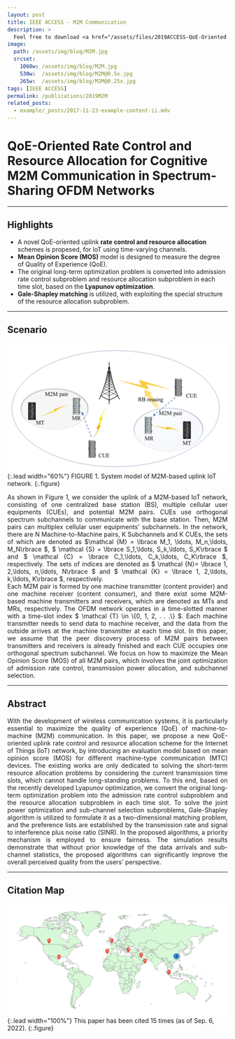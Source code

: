 ```yaml
---
layout: post
title: IEEE ACCESS - M2M Communication
description: >
  Feel free to download <a href="/assets/files/2019ACCESS-QoE-Oriented Rate Control and Resource Allocation for Cognitive M2M Communication in Spectrum-Sharing OFDM Networks.pdf"  target="_blank"> <span class="icon-file-pdf" style="font-size:10px; color: #ee3f24"></span> PDF</a>.
image: 
  path: /assets/img/blog/M2M.jpg
  srcset:
    1060w: /assets/img/blog/M2M.jpg
    530w:  /assets/img/blog/M2M@0.5x.jpg
    265w:  /assets/img/blog/M2M@0.25x.jpg
tags: [IEEE ACCESS]
permalink: /publications/2019M2M
related_posts:
  - example/_posts/2017-11-23-example-content-ii.mdv
---
```

# QoE-Oriented Rate Control and Resource Allocation for Cognitive M2M Communication in Spectrum-Sharing OFDM Networks

---

## Highlights

* A novel QoE-oriented uplink **rate control and resource allocation** schemes is propesed, for IoT using time-varying channels.
* **Mean Opinion Score (MOS)** model is designed to measure the degree of Quality of Experience (QoE).
* The original long-term optimization problem is converted into admission rate control subproblem and resource allocation subproblem in each time slot, based on the **Lyapunov optimization**.
* **Gale-Shapley matching** is utilized, with exploiting the special structure of the resource allocation subproblem.

---

## Scenario

![Full-width image](/assets/img/blog/M2M-1.png){:.lead width="60%"}
FIGURE 1. System model of M2M-based uplink IoT network.
{:.figure}  

<p style="text-align:justify;">
As shown in Figure 1, we consider the uplink of a M2M-based IoT network, consisting of one centralized base station (BS), multiple cellular user equipments (CUEs), and potential M2M pairs. CUEs use orthogonal spectrum subchannels to communicate with the base station. Then,  M2M pairs can multiplex cellular user equipments' subchannels. In the network, there are N Machine-to-Machine pairs, K  Subchannels and K CUEs, the sets of which are denoted as $\mathcal {M} = \lbrace M_1, \ldots, M_n,\ldots, M_N\rbrace $, $ \mathcal {S} = \lbrace S_1,\ldots, S_k,\ldots, S_K\rbrace $ and  $ \mathcal {C} = \lbrace C_1,\ldots, C_k,\ldots, C_K\rbrace $, respectively. The sets of indices are denoted as $ \mathcal {N}= \lbrace 1, 2,\ldots, n,\ldots, N\rbrace $ and $ \mathcal {K} = \lbrace 1, 2,\ldots, k,\ldots, K\rbrace $, respectively.
<br>
 Each M2M pair is formed by one machine transmitter (content provider) and one machine receiver (content consumer), and there exist some M2M-based machine transmitters and receivers, which are denoted as MTs and MRs, respectively. The OFDM network operates in a time-slotted manner with a time-slot index $ \mathcal {T} \in \{0, 1, 2, . . .\} $. Each machine transmitter needs to send data to machine receiver, and the data from the outside arrives at the machine transmitter at each time slot.  In this paper, we assume that the peer discovery process of M2M pairs between transmitters and receivers is already finished and each CUE occupies one orthogonal spectrum subchannel. We focus on how to maximize the Mean Opinion Score (MOS) of all M2M pairs, which involves the joint optimization of admission rate control, transmission power allocation, and subchannel selection. 
</p>

---

## Abstract

<p style="text-align:justify;">
With the development of wireless communication systems, it is particularly essential to maximize the quality of experience (QoE) of machine-to-machine (M2M) communication. In this paper, we propose a new QoE-oriented uplink rate control and resource allocation scheme for the Internet of Things (IoT) network, by introducing an evaluation model based on mean opinion score (MOS) for different machine-type communication (MTC) devices. The existing works are only dedicated to solving the short-term resource allocation problems by considering the current transmission time slots, which cannot handle long-standing problems. To this end, based on the recently developed Lyapunov optimization, we convert the original long-term optimization problem into the admission rate control subproblem and the resource allocation subproblem in each time slot. To solve the joint power optimization and sub-channel selection subproblems, Gale-Shapley algorithm is utilized to formulate it as a two-dimensional matching problem, and the preference lists are established by the transmission rate and signal to interference plus noise ratio (SINR). In the proposed algorithms, a priority mechanism is employed to ensure fairness. The simulation results demonstrate that without prior knowledge of the data arrivals and sub-channel statistics, the proposed algorithms can significantly improve the overall perceived quality from the users' perspective.
</p>

---

## Citation Map

![Full-width image](/assets/img/blog/M2M-citation.png){:.lead width="100%"}
This paper has been cited 15 times (as of Sep. 6, 2022).
{:.figure}  


<!-- 
  ####################################################################
  mathjax
  ####################################################################
-->

<script src="https://cdnjs.cloudflare.com/ajax/libs/mathjax/2.7.5/MathJax.js?config=TeX-AMS_HTML" async></script>

<script type="text/x-mathjax-config">
    MathJax.Hub.Config({
        tex2jax: {inlineMath: [['$', '$']]},
        messageStyle: "none"
    });
</script>